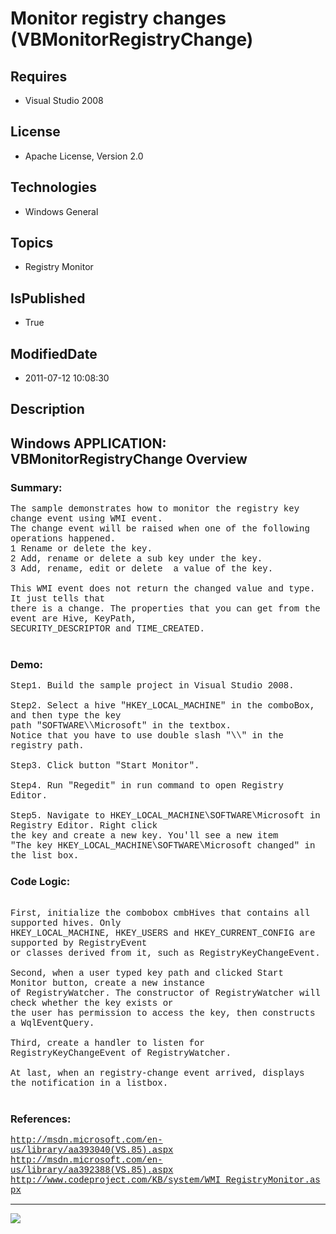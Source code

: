 # Monitor registry changes (VBMonitorRegistryChange)
## Requires
* Visual Studio 2008
## License
* Apache License, Version 2.0
## Technologies
* Windows General
## Topics
* Registry Monitor
## IsPublished
* True
## ModifiedDate
* 2011-07-12 10:08:30
## Description

<p style="font-family:Courier New"></p>
<h2>Windows APPLICATION: VBMonitorRegistryChange Overview </h2>
<p style="font-family:Courier New"></p>
<h3>Summary:</h3>
<p style="font-family:Courier New">The sample demonstrates how to monitor the registry key change event using WMI event.<br>
The change event will be raised when one of the following operations happened. <br>
1 Rename or delete the key.<br>
2 Add, rename or delete a sub key under the key.<br>
3 Add, rename, edit or delete &nbsp;a value of the key.<br>
<br>
This WMI event does not return the changed value and type. It just tells that <br>
there is a change. The properties that you can get from the event are Hive, KeyPath,
<br>
SECURITY_DESCRIPTOR and TIME_CREATED.<br>
&nbsp; </p>
<h3>Demo:</h3>
<p style="font-family:Courier New">Step1. Build the sample project in Visual Studio 2008.<br>
<br>
Step2. Select a hive &quot;HKEY_LOCAL_MACHINE&quot; in the comboBox, and then type the key<br>
path &quot;SOFTWARE\\Microsoft&quot; in the textbox.<br>
Notice that you have to use double slash &quot;\\&quot; in the registry path. <br>
<br>
Step3. Click button &quot;Start Monitor&quot;.<br>
<br>
Step4. Run &quot;Regedit&quot; in run command to open Registry Editor.<br>
<br>
Step5. Navigate to HKEY_LOCAL_MACHINE\SOFTWARE\Microsoft in Registry Editor. Right click
<br>
the key and create a new key. You'll see a new item <br>
&quot;The key HKEY_LOCAL_MACHINE\SOFTWARE\Microsoft changed&quot; in the list box.<br>
</p>
<h3>Code Logic:</h3>
<p style="font-family:Courier New"><br>
First, initialize the combobox cmbHives that contains all supported hives. Only <br>
HKEY_LOCAL_MACHINE, HKEY_USERS and HKEY_CURRENT_CONFIG are supported by RegistryEvent<br>
or classes derived from it, such as RegistryKeyChangeEvent.<br>
<br>
Second, when a user typed key path and clicked Start Monitor button, create a new instance<br>
of RegistryWatcher. The constructor of RegistryWatcher will check whether the key exists or<br>
the user has permission to access the key, then constructs a WqlEventQuery.<br>
<br>
Third, create a handler to listen for RegistryKeyChangeEvent of RegistryWatcher.<br>
<br>
At last, when an registry-change event arrived, displays the notification in a listbox.
<br>
<br>
</p>
<h3>References:</h3>
<p style="font-family:Courier New"><a target="_blank" href="http://msdn.microsoft.com/en-us/library/aa393040(VS.85).aspx">http://msdn.microsoft.com/en-us/library/aa393040(VS.85).aspx</a><br>
<a target="_blank" href="http://msdn.microsoft.com/en-us/library/aa392388(VS.85).aspx">http://msdn.microsoft.com/en-us/library/aa392388(VS.85).aspx</a><br>
<a target="_blank" href="http://www.codeproject.com/KB/system/WMI_RegistryMonitor.aspx">http://www.codeproject.com/KB/system/WMI_RegistryMonitor.aspx</a><br>
</p>
<hr>
<div><a href="http://go.microsoft.com/?linkid=9759640" style="margin-top:3px"><img src="http://bit.ly/onecodelogo">
</a></div>
